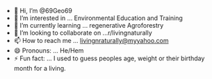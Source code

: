 - 👋 Hi, I’m @69Geo69
- 👀 I’m interested in ... Environmental Education and Training
- 🌱 I’m currently learning ... regenerative Agroforestry  
- 💞️ I’m looking to collaborate on ...r/livingnaturally
- 📫 How to reach me ... livingnraturally@myyahoo.com  
- 😄 Pronouns: ... He/Hem
- ⚡ Fun fact: ... I used to guess peoples age, weight or their birthday month for a living.

<!---
69Geo69/69Geo69 is a ✨ special ✨ repository because its `README.md` (this file) appears on your GitHub profile.
You can click the Preview link to take a look at your changes.
--->
